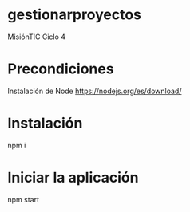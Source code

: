 # gestionarproyectos
 MisiónTIC Ciclo 4
# Precondiciones
 Instalación de Node https://nodejs.org/es/download/

# Instalación
 npm i

# Iniciar la aplicación
 npm start
